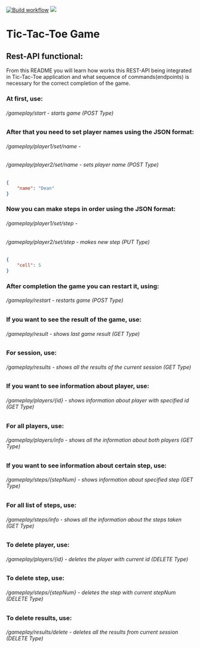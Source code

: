 [![Build workflow](https://github.com/IVF13/tic-tac-toe/actions/workflows/build.yml/badge.svg)](https://github.com/IVF13/tic-tac-toe/actions/workflows/build.yml)
<a href="https://codeclimate.com/github/IVF13/tic-tac-toe/maintainability"><img src="https://api.codeclimate.com/v1/badges/776dba3228321697125e/maintainability" /></a>

# Tic-Tac-Toe Game
## Rest-API functional:
From this README you will learn how works this REST-API being integrated in Tic-Tac-Toe application and what sequence of commands(endpoints) is necessary for the correct completion of the game.

### At first, use:
###### /gameplay/start - starts game (POST Type)
### After that you need to set player names using the JSON format:
###### /gameplay/player1/set/name -
###### /gameplay/player2/set/name - sets player name (POST Type)
```json
{
    "name": "Dean"
}
```
### Now you can make steps in order using the JSON format:
###### /gameplay/player1/set/step -
###### /gameplay/player2/set/step - makes new step (PUT Type)
```json
{
    "cell": 5
}
```
### After completion the game you can restart it, using:
###### /gameplay/restart - restarts game (POST Type)
### If you want to see the result of the game, use:
###### /gameplay/result - shows last game result (GET Type)
### For session, use:
###### /gameplay/results - shows all the results of the current session (GET Type)
### If you want to see information about player, use:
###### /gameplay/players/{id} - shows information about player with specified id (GET Type)
### For all players, use:
###### /gameplay/players/info - shows all the information about both players (GET Type)
### If you want to see information about certain step, use:
###### /gameplay/steps/{stepNum} - shows information about specified step (GET Type)
### For all list of steps, use:
###### /gameplay/steps/info - shows all the information about the steps taken (GET Type)
### To delete player, use:
###### /gameplay/players/{id} - deletes the player with current id (DELETE Type)
### To delete step, use:
###### /gameplay/steps/{stepNum} - deletes the step with current stepNum (DELETE Type)
### To delete results, use:
###### /gameplay/results/delete - deletes all the results from current session (DELETE Type)


